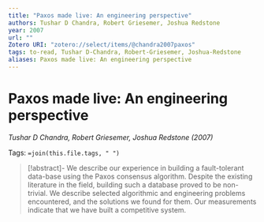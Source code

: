 ```yaml
---
title: "Paxos made live: An engineering perspective"
authors: Tushar D Chandra, Robert Griesemer, Joshua Redstone
year: 2007
url: ""
Zotero URI: "zotero://select/items/@chandra2007paxos"
tags: to-read, Tushar D-Chandra, Robert-Griesemer, Joshua-Redstone
aliases: Paxos made live: An engineering perspective
---
```


# Paxos made live: An engineering perspective  
_Tushar D Chandra, Robert Griesemer, Joshua Redstone (2007)_

Tags: `=join(this.file.tags, " ")`

> [!abstract]-
> We describe our experience in building a fault-tolerant data-base using the Paxos consensus algorithm. Despite the existing literature in the field, building such a database proved to be non-trivial. We describe selected algorithmic and engineering problems encountered, and the solutions we found for them. Our measurements indicate that we have built a competitive system.


